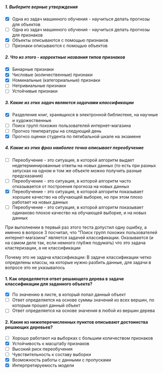 ##### 1. Выберите верные утверждения
- [x] Одна из задач машинного обучения - научиться делать прогнозы для объектов
- [ ] Одна из задач машинного обучения - научиться делать прогнозы для признаков
- [x] Объекты описываются с помощью признаков
- [ ] Признаки описываются с помощью объектов

##### 2. Что из этого - корректные названия типов признаков
- [x] Бинарные признаки
- [x] Числовые (количественные) признаки
- [x] Номинальные (категориальные) признаки
- [ ] Нетривиальные признаки
- [ ] Устойчивые признаки

##### 3. Какие из этих задач являются задачами классификации
- [x] Разделение книг, хранящихся в электронной библиотеке, на научные и художественные
- [ ] Поиск групп похожих пользователей интернет-магазина
- [ ] Прогноз температуры на следующий день
- [x] Прогноз оценки студента по пятибальной шкале на экзамене

##### 4. Какие из этих фраз наиболее точно описывает переобучение
- [ ] Переобучение - это ситуация, в которой алгоритм выдает недетерминированные ответы на новых данных (то есть при разных запусках на одном и том же объекте можно получить разные предсказания)
- [ ] Переобучение - это ситуация, в которой алгоритм часто отказывается от построения прогноза на новых данных
- [x] Переобучение - это ситуация, в которой алгоритм показывает хорошее качество на обучающей выборке, но при этом плохо работает на новых данных
- [ ] Переобучение - это ситуация, в которой алгоритм показывает одинаково плохое качество на обучающей выборке, и на новых данных

При выполнении в первый раз этого теста допустил одну ошибку, а именно в вопросе 3 посчитал, что "Поиск групп похожих пользователей интернет-магазина" является задачей классификации. Оказывается (и на самом деле так, если немного глубже подумать) что это задача кластеризации, а не классификации

Почему это не задача классификации: В задаче классификации четко определены классы, на которые нужно разбить данные, для задачи в вопросе это не указывалось 


#### 1. Как определяется ответ решающего дерева в задаче классификации для заданного объекта?
- [x] По значению в листе, в который попал данный объект
- [ ] Ответ определяется на основе суммы значений из всех вершин, по которым прошел данный объект
- [ ] Ответ определяется на основе значения в любой из вершин дерева

#### 2. Какие из нижеперечисленных пунктов описывают достоинства решающих деревьев?
- [ ] Хорошо работают на выборках с большим количеством признаков
- [x] Устойчивость к масштабу признаков
- [ ] Высокий риск переобучения
- [ ] Чувствительность к составу выборки
- [x] Возможность работы с данными с пропусками
- [x] Интерпретируемость модели